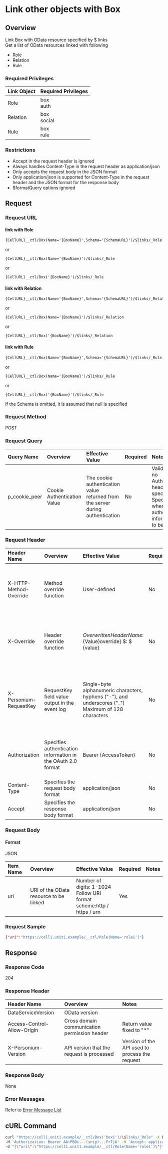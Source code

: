 # Link other objects with Box

## Overview

Link Box with OData resource specified by $ links  
Get a list of OData resources linked with following  

* Role
* Relation
* Rule

### Required Privileges
|Link Object|Required Privileges|
|:-|:-|
|Role|box<br>auth|
|Relation|box<br>social|
|Rule|box<br>rule|


### Restrictions

* Accept in the request header is ignored
* Always handles Content-Type in the request header as application/json
* Only accepts the request body in the JSON format
* Only application/json is supported for Content-Type in the request header and the JSON format for the response body
* $formatQuery options ignored


## Request

### Request URL

#### link with Role

```
{CellURL}__ctl/Box(Name='{BoxName}',Schema='{SchemaURL}')/$links/_Role
```

or

```
{CellURL}__ctl/Box(Name='{BoxName}')/$links/_Role
```

or

```
{CellURL}__ctl/Box('{BoxName}')/$links/_Role
```

#### link with Relation

```
{CellURL}__ctl/Box(Name='{BoxName}',Schema='{SchemaURL}')/$links/_Relation
```

or

```
{CellURL}__ctl/Box(Name='{BoxName}')/$links/_Relation
```

or

```
{CellURL}__ctl/Box('{BoxName}')/$links/_Relation
```

#### link with Rule
```
{CellURL}__ctl/Box(Name='{BoxName}',Schema='{SchemaURL}')/$links/_Rule
```
or 

```
{CellURL}__ctl/Box(Name='{BoxName}')/$links/_Rule
```
or 

```
{CellURL}__ctl/Box('{BoxName}')/$links/_Rule
```

If the Schema is omitted, it is assumed that null is specified

### Request Method

POST

### Request Query

|Query Name|Overview|Effective Value|Required|Notes|
|:--|:--|:--|:--|:--|
|p_cookie_peer|Cookie Authentication Value|The cookie authentication value returned from the server during authentication|No|Valid only if no Authorization header specified<br>Specify this when cookie authentication information is to be used|

### Request Header

|Header Name|Overview|Effective Value|Required|Notes|
|:--|:--|:--|:--|:--|
|X-HTTP-Method-Override|Method override function|User-defined|No|If you specify this value when requesting with the POST method, the specified value will be used as a method.|
|X-Override|Header override function|${OverwrittenHeaderName}:${Value}override} $: $ {value}|No|Overwrite normal HTTP header value. To overwrite multiple headers, specify multiple X-Override headers.|
|X-Personium-RequestKey|RequestKey field value output in the event log|Single-byte alphanumeric characters, hyphens ("-"), and underscores ("_")<br>Maximum of 128 characters|No|When not specified, default value given with ${4 digits}_${22 digits} Base64url characters format representing an UUID for each request|
|Authorization|Specifies authentication information in the OAuth 2.0 format|Bearer {AccessToken}|No|* Authentication tokens are the tokens acquired using the Authentication Token Acquisition API|
|Content-Type|Specifies the request body format|application/json|No|[application/json] by default|
|Accept|Specifies the response body format|application/json|No|[application/json] by default|

### Request Body

#### Format

JSON

|Item Name|Overview|Effective Value|Required|Notes|
|:--|:--|:--|:--|:--|
|uri|URI of the OData resource to be linked|Number of digits: 1-1024<br>Follow URI format<br>scheme:http / https / urn|Yes||

### Request Sample

```JSON
{"uri":"https://cell1.unit1.example/__ctl/Role(Name='role1')"}
```


## Response

### Response Code

204

### Response Header

|Header Name|Overview|Notes|
|:--|:--|:--|
|DataServiceVersion|OData version||
|Access-Control-Allow-Origin|Cross domain communication permission header|Return value fixed to "*"|
|X-Personium-Version|API version that the request is processed|Version of the API used to process the request|

### Response Body

None

### Error Messages

Refer to [Error Message List](004_Error_Messages.md)


## cURL Command

```sh
curl "https://cell1.unit1.example/__ctl/Box('box1')/\$links/_Role" -X POST -i \
-H 'Authorization: Bearer AA~PBDc...(snip)...FrTjA' -H 'Accept: application/json' \
-d "{\"uri\":\"https://cell1.unit1.example/__ctl/Role(Name='role1')\"}"
```

